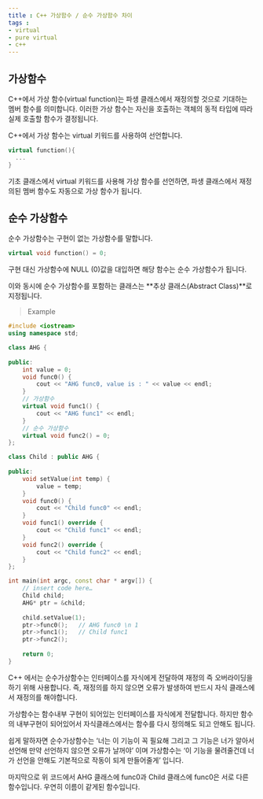 ```yaml
---
title : C++ 가상함수 / 순수 가상함수 차이
tags :
- virtual
- pure virtual
- c++
---
```


## 가상함수

C++에서 가상 함수(virtual function)는 파생 클래스에서 재정의할 것으로 기대하는 멤버 함수를 의미합니다. 이러한 가상 함수는 자신을 호출하는 객체의 동적 타입에 따라 실제 호출할 함수가 결정됩니다.

C++에서 가상 함수는 virtual 키워드를 사용하여 선언합니다.

```cpp
virtual function(){
  ...
}
```
 
기초 클래스에서 virtual 키워드를 사용해 가상 함수를 선언하면, 파생 클래스에서 재정의된 멤버 함수도 자동으로 가상 함수가 됩니다.

## 순수 가상함수

순수 가상함수는 구현이 없는 가상함수를 말합니다.

```cpp
virtual void function() = 0;
```

구현 대신 가상함수에 NULL (0)값을 대입하면 해당 함수는 순수 가상함수가 됩니다.

이와 동시에 순수 가상함수를 포함하는 클래스는 **추상 클래스(Abstract Class)**로 지정됩니다.

> Example

```cpp
#include <iostream>
using namespace std;

class AHG {
    
public:
    int value = 0;
    void func0() {
        cout << "AHG func0, value is : " << value << endl;
    }
    // 가상함수
    virtual void func1() {
        cout << "AHG func1" << endl;
    }
    // 순수 가상함수
    virtual void func2() = 0;
};

class Child : public AHG {
    
public:
    void setValue(int temp) {
        value = temp;
    }
    void func0() {
        cout << "Child func0" << endl;
    }
    void func1() override {
        cout << "Child func1" << endl;
    }
    void func2() override {
        cout << "Child func2" << endl;
    }
};

int main(int argc, const char * argv[]) {
    // insert code here…
    Child child;
    AHG* ptr = &child;
    
    child.setValue(1);
    ptr->func0();   // AHG func0 \n 1
    ptr->func1();   // Child func1
    ptr->func2();
    
    return 0;
}
```

C++ 에서는 순수가상함수는 인터페이스를 자식에게 전달하여 재정의 즉 오버라이딩을 하기 위해 사용합니다. 즉, 재정의를 하지 않으면 오류가 발생하여 반드시 자식 클래스에서 재정의를 해야합니다.

가상함수는 함수내부 구현이 되어있는 인터페이스를 자식에게 전달합니다. 하지만 함수의 내부구현이 되어있어서 자식클래스에서는 함수를 다시 정의해도 되고 안해도 됩니다.

쉽게 말하자면 순수가상함수는 ‘너는 이 기능이 꼭 필요해 그리고 그 기능은 너가 알아서 선언해 만약 선언하지 않으면 오류가 날꺼야’ 이며 가상함수는 ‘이 기능을 물려줄건데 너가 선언을 안해도 기본적으로 작동이 되게 만들어줄게’ 입니다.

마지막으로 위 코드에서 AHG 클래스에 func0과 Child 클래스에 func0은 서로 다른 함수입니다. 우연히 이름이 같게된 함수입니다.